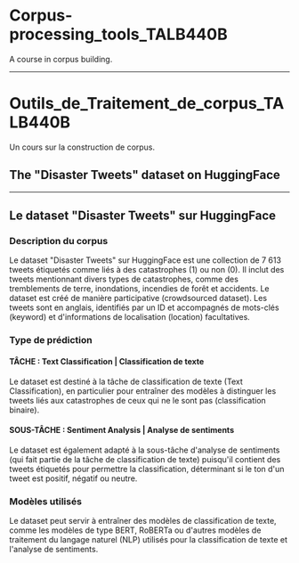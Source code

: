 # Corpus-processing_tools_TALB440B
A course in corpus building.
________________________________________________________
# Outils_de_Traitement_de_corpus_TALB440B
Un cours sur la construction de corpus.


## The "Disaster Tweets" dataset on HuggingFace
________________________________________________________
## Le dataset "Disaster Tweets" sur HuggingFace


### Description du corpus

Le dataset "Disaster Tweets" sur HuggingFace est une collection de 7 613 tweets étiquetés comme liés à des catastrophes (1) ou non (0). Il inclut des tweets mentionnant divers types de catastrophes, comme des tremblements de terre, inondations, incendies de forêt et accidents. Le dataset est créé de manière participative (crowdsourced dataset). Les tweets sont en anglais, identifiés par un ID et accompagnés de mots-clés (keyword) et d'informations de localisation (location) facultatives.


### Type de prédiction

#### TÂCHE : Text Classification | Classification de texte

Le dataset est destiné à la tâche de classification de texte (Text Classification), en particulier pour entraîner des modèles à distinguer les tweets liés aux catastrophes de ceux qui ne le sont pas (classification binaire).

#### SOUS-TÂCHE : Sentiment Analysis | Analyse de sentiments

Le dataset est également adapté à la sous-tâche d'analyse de sentiments (qui fait partie de la tâche de classification de texte) puisqu'il contient des tweets étiquetés pour permettre la classification, déterminant si le ton d'un tweet est positif, négatif ou neutre.


### Modèles utilisés

Le dataset peut servir à entraîner des modèles de classification de texte, comme les modèles de type BERT, RoBERTa ou d'autres modèles de traitement du langage naturel (NLP) utilisés pour la classification de texte et l'analyse de sentiments.



